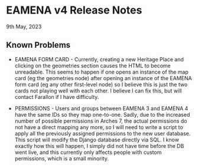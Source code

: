 EAMENA v4 Release Notes
=======================

9th May, 2023

Known Problems
--------------

* EAMENA FORM CARD - Currently, creating a new Heritage Place and clicking on
  the geometries section causes the HTML to become unreadable. This seems to
  happen if one opens an instance of the map card (eg the geometries node)
  after opening an instance of the EAMENA form card (eg any other first-level
  node) so I believe this is just the two cards not playing well with each
  other. I believe I can fix this, but will contact Farallon if I have
  difficulty.

* PERMISSIONS <a name="permis"></a>- Users and groups between EAMENA 3 and EAMENA 4 have the same
  IDs so they map one-to-one. Sadly, due to the increased number of possible 
  permissions in Arches 7, the actual permissions do not have a direct
  mapping any more, so I will need to write a script to apply all the
  previously assigned permissions to the new user database. This script will
  modify the Django database directly via SQL. I know exactly how this
  will happen, I simply did not have time before the DB went live, and
  this currently only affects people with custom permissions, which is a
  small minority.

